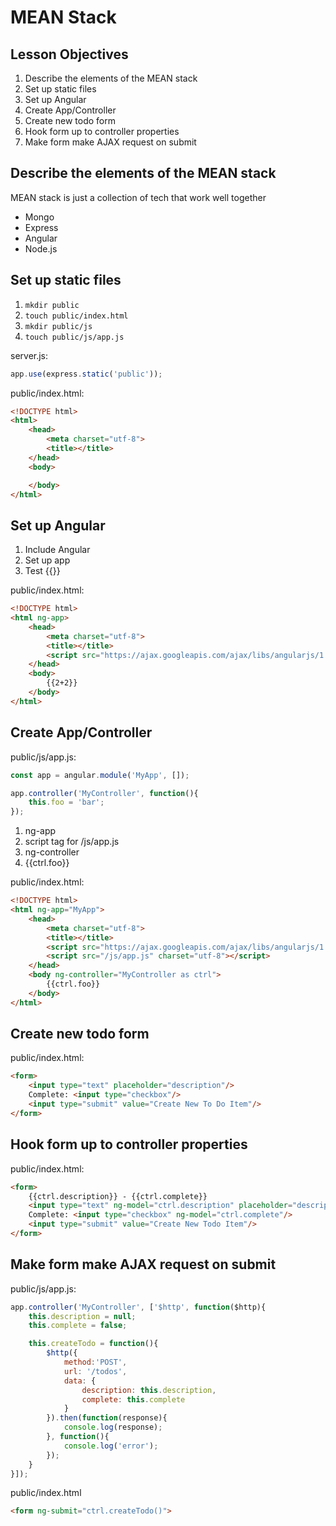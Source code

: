 # MEAN Stack

## Lesson Objectives

1. Describe the elements of the MEAN stack
1. Set up static files
1. Set up Angular
1. Create App/Controller
1. Create new todo form
1. Hook form up to controller properties
1. Make form make AJAX request on submit

## Describe the elements of the MEAN stack

MEAN stack is just a collection of tech that work well together

- Mongo
- Express
- Angular
- Node.js

## Set up static files

1. `mkdir public`
1. `touch public/index.html`
1. `mkdir public/js`
1. `touch public/js/app.js`

server.js:

```javascript
app.use(express.static('public'));
```

public/index.html:

```html
<!DOCTYPE html>
<html>
    <head>
        <meta charset="utf-8">
        <title></title>
    </head>
    <body>

    </body>
</html>
```

## Set up Angular

1. Include Angular
1. Set up app
1. Test {{}}

public/index.html:

```html
<!DOCTYPE html>
<html ng-app>
    <head>
        <meta charset="utf-8">
        <title></title>
        <script src="https://ajax.googleapis.com/ajax/libs/angularjs/1.6.4/angular.min.js" charset="utf-8"></script>
    </head>
    <body>
        {{2+2}}
    </body>
</html>
```

## Create App/Controller

public/js/app.js:

```javascript
const app = angular.module('MyApp', []);

app.controller('MyController', function(){
    this.foo = 'bar';
});
```

1. ng-app
1. script tag for /js/app.js
1. ng-controller
1. {{ctrl.foo}}

public/index.html:

```html
<!DOCTYPE html>
<html ng-app="MyApp">
    <head>
        <meta charset="utf-8">
        <title></title>
        <script src="https://ajax.googleapis.com/ajax/libs/angularjs/1.6.4/angular.min.js" charset="utf-8"></script>
        <script src="/js/app.js" charset="utf-8"></script>
    </head>
    <body ng-controller="MyController as ctrl">
        {{ctrl.foo}}
    </body>
</html>
```

## Create new todo form

public/index.html:

```html
<form>
    <input type="text" placeholder="description"/>
    Complete: <input type="checkbox"/>
    <input type="submit" value="Create New To Do Item"/>
</form>
```

## Hook form up to controller properties

public/index.html:

```html
<form>
    {{ctrl.description}} - {{ctrl.complete}}
    <input type="text" ng-model="ctrl.description" placeholder="description"/>
    Complete: <input type="checkbox" ng-model="ctrl.complete"/>
    <input type="submit" value="Create New Todo Item"/>
</form>
```

## Make form make AJAX request on submit

public/js/app.js:

```javascript
app.controller('MyController', ['$http', function($http){
    this.description = null;
    this.complete = false;

    this.createTodo = function(){
        $http({
            method:'POST',
            url: '/todos',
            data: {
                description: this.description,
                complete: this.complete
            }
        }).then(function(response){
            console.log(response);
        }, function(){
            console.log('error');
        });
    }
}]);
```

public/index.html

```html
<form ng-submit="ctrl.createTodo()">
```
